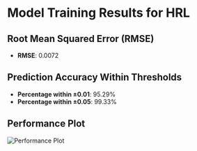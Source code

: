 # Model Training Results for HRL

## Root Mean Squared Error (RMSE)
- **RMSE**: 0.0072

## Prediction Accuracy Within Thresholds
- **Percentage within ±0.01**: 95.29%
- **Percentage within ±0.05**: 99.33%

## Performance Plot
![Performance Plot](../imgs/HRL.png)
